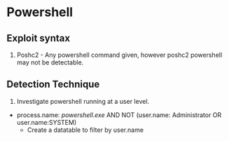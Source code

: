 # Powershell

## Exploit syntax

1. Poshc2 - Any powershell command given, however poshc2 powershell may not be detectable. 

## Detection Technique 

1. Investigate powershell running at a user level.
* process.name: *powershell.exe*  AND NOT (user.name: Administrator OR user.name:SYSTEM)
    * Create a datatable to filter by user.name
